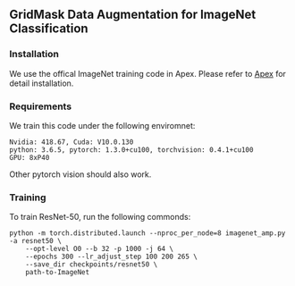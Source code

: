 ## GridMask Data Augmentation for ImageNet Classification

### Installation

We use the offical ImageNet training code in Apex. 
Please refer to [Apex](https://github.com/NVIDIA/apex/tree/master/examples/imagenet) for detail installation.

### Requirements
We train this code under the following enviromnet:
```
Nvidia: 418.67, Cuda: V10.0.130
python: 3.6.5, pytorch: 1.3.0+cu100, torchvision: 0.4.1+cu100
GPU: 8xP40
```
Other pytorch vision should also work.

### Training

To train ResNet-50, run the following commonds:
```
python -m torch.distributed.launch --nproc_per_node=8 imagenet_amp.py -a resnet50 \
    --opt-level O0 --b 32 -p 1000 -j 64 \
    --epochs 300 --lr_adjust_step 100 200 265 \
    --save_dir checkpoints/resnet50 \
    path-to-ImageNet
```
